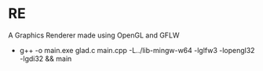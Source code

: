 # RE

A Graphics Renderer made using OpenGL and GFLW

- g++ -o main.exe glad.c main.cpp -L../lib-mingw-w64 -lglfw3 -lopengl32 -lgdi32 && main
